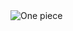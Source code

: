  <img align="center" src="https://github.com/MatheusStopinski/MasterOfInterfaces/blob/Site/Anime/One%20piece.png" alt="One piece">
